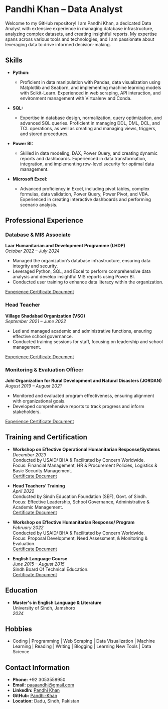 # Pandhi Khan – Data Analyst

Welcome to my GitHub repository! I am Pandhi Khan, a dedicated Data Analyst with extensive experience in managing database infrastructure, analyzing complex datasets, and creating insightful reports. My expertise spans across various tools and technologies, and I am passionate about leveraging data to drive informed decision-making.

## Skills

- **Python:** 
  - Proficient in data manipulation with Pandas, data visualization using Matplotlib and Seaborn, and implementing machine learning models with Scikit-Learn. Experienced in web scraping, API interaction, and environment management with Virtualenv and Conda.

- **SQL:** 
  - Expertise in database design, normalization, query optimization, and advanced SQL queries. Proficient in managing DDL, DML, DCL, and TCL operations, as well as creating and managing views, triggers, and stored procedures.

- **Power BI:** 
  - Skilled in data modeling, DAX, Power Query, and creating dynamic reports and dashboards. Experienced in data transformation, integration, and implementing row-level security for optimal data management.

- **Microsoft Excel:** 
  - Advanced proficiency in Excel, including pivot tables, complex formulas, data validation, Power Query, Power Pivot, and VBA. Experienced in creating interactive dashboards and performing scenario analysis.

## Professional Experience

### Database & MIS Associate 
**Laar Humanitarian and Development Programme (LHDP)**  
*October 2022 – July 2024*

- Managed the organization’s database infrastructure, ensuring data integrity and security.
- Leveraged Python, SQL, and Excel to perform comprehensive data analysis and develop insightful MIS reports using Power BI.
- Conducted user training to enhance data literacy within the organization.

[Experience Certificate Document](#)

### Head Teacher  
**Village Shadabad Organization (VSO)**  
*September 2021 – June 2022*

- Led and managed academic and administrative functions, ensuring effective school governance.
- Conducted training sessions for staff, focusing on leadership and school management.

[Experience Certificate Document](#)

### Monitoring & Evaluation Officer  
**Johi Organization for Rural Development and Natural Disasters (JORDAN)**  
*August 2019 – August 2021*

- Monitored and evaluated program effectiveness, ensuring alignment with organizational goals.
- Developed comprehensive reports to track progress and inform stakeholders.

[Experience Certificate Document](#)

## Training and Certification

- **Workshop on Effective Operational Humanitarian Response/Systems**  
  *December 2023*  
  Conducted by USAID/ BHA & Facilitated by Concern Worldwide.  
  Focus: Financial Management, HR & Procurement Policies, Logistics & Basic Security Management.  
  [Certificate Document](#)

- **Head Teachers’ Training**  
  *April 2022*  
  Conducted by Sindh Education Foundation (SEF), Govt. of Sindh.  
  Focus: Effective Leadership, School Governance, Administrative & Academic Management.  
  [Certificate Document](#)

- **Workshop on Effective Humanitarian Response/ Program**  
  *February 2022*  
  Conducted by USAID/ BHA & Facilitated by Concern Worldwide.  
  Focus: Proposal Development, Need Assessment, & Monitoring & Evaluation.  
  [Certificate Document](#)

- **English Language Course**  
  *June 2015 – August 2015*  
  Sindh Board Of Technical Education.  
  [Certificate Document](#)

## Education

- **Master's in English Language & Literature**  
  University of Sindh, Jamshoro  
  *2024*

## Hobbies

- Coding | Programming | Web Scraping | Data Visualization | Machine Learning | Reading | Writing | Blogging | Learning New Tools | Data Science

## Contact Information

- **Phone:** +92 3053558950  
- **Email:** paaaandhi@gmail.com  
- **LinkedIn:** [Pandhi Khan](https://www.linkedin.com/in/pandhi-khan-9094b7289)  
- **GitHub:** [Pandhi-Khan](https://github.com/Pandhi-Khan)  
- **Location:** Dadu, Sindh, Pakistan
